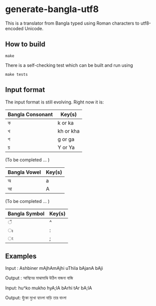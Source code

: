 # generate-bangla-utf8

This is a translator from Bangla typed using Roman characters to utf8-encoded Unicode.

## How to build

```
make
```

There is a self-checking test which can be built and run using

```
make tests
```

## Input format

The input format is still evolving. Right now it is:

| Bangla Consonant |  Key(s)    |
| ---------------- | ---------- |
|   ক              |  k or ka   |
|   খ              |  kh or kha |
|   গ              |  g or ga   |
|   য়              |  Y or Ya   |

(To be completed ... )

| Bangla Vowel | Key(s) |
| ------------ | ------ |
|     অ        |   a    |
|     আ        |   A    |

(To be completed ... )

| Bangla Symbol | Key(s) |
| ------------- | ------ |
|      ঁ        |    ^   |
|      ঃ        |    :   |
|       ং       |    ;   |


## Examples

Input  : Ashbiner mAjhAmAjhi uThila bAjanA bAji

Output : আশ্বিনের মাঝামাঝি উঠিল বাজনা বাজি

Input: hu^ko mukho hyA;lA bArhi tAr bA;lA

Output: হুঁকো মুখো হ্যাংলা বাড়ি তার বাংলা
